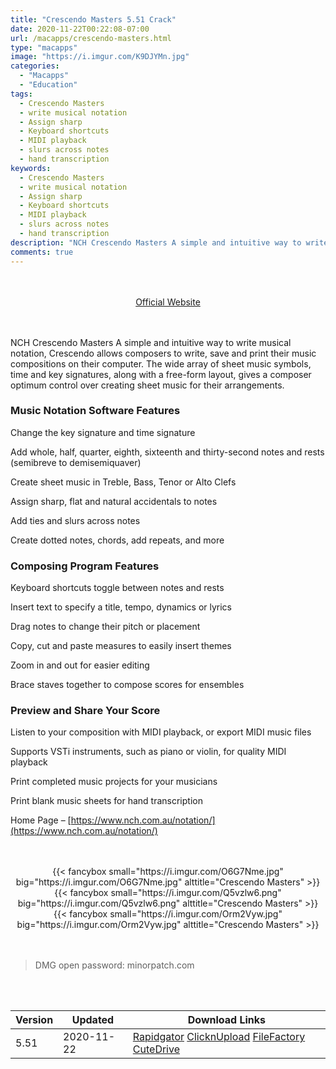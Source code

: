 ```yaml
---
title: "Crescendo Masters 5.51 Crack"
date: 2020-11-22T00:22:08-07:00
url: /macapps/crescendo-masters.html
type: "macapps"
image: "https://i.imgur.com/K9DJYMn.jpg"
categories:
  - "Macapps"
  - "Education"
tags:
  - Crescendo Masters
  - write musical notation
  - Assign sharp
  - Keyboard shortcuts
  - MIDI playback
  - slurs across notes
  - hand transcription
keywords:
  - Crescendo Masters
  - write musical notation
  - Assign sharp
  - Keyboard shortcuts
  - MIDI playback
  - slurs across notes
  - hand transcription
description: "NCH Crescendo Masters A simple and intuitive way to write musical notation, Crescendo allows composers to write, save and print their music compositions on their computer"
comments: true
---
```


<br/>
<br/>
<center>
<a href="https://www.nch.com.au/notation/" target="blank"><div class="border border-blue-500 rounded-lg transition duration-500 
    ease-in-out w-48 text-lg text-blue-500 text-center hover:bg-blue-500 hover:text-white">
  Official Website 
</div></a>
</center>
<br/>
<br/>

NCH Crescendo Masters A simple and intuitive way to write musical notation, Crescendo allows composers to write, save and print their music compositions on their computer. The wide array of sheet music symbols, time and key signatures, along with a free-form layout, gives a composer optimum control over creating sheet music for their arrangements.

### Music Notation Software Features

Change the key signature and time signature

Add whole, half, quarter, eighth, sixteenth and thirty-second notes and rests (semibreve to demisemiquaver)

Create sheet music in Treble, Bass, Tenor or Alto Clefs

Assign sharp, flat and natural accidentals to notes

Add ties and slurs across notes

Create dotted notes, chords, add repeats, and more

### Composing Program Features

Keyboard shortcuts toggle between notes and rests

Insert text to specify a title, tempo, dynamics or lyrics

Drag notes to change their pitch or placement

Copy, cut and paste measures to easily insert themes

Zoom in and out for easier editing

Brace staves together to compose scores for ensembles

### Preview and Share Your Score

Listen to your composition with MIDI playback, or export MIDI music files

Supports VSTi instruments, such as piano or violin, for quality MIDI playback

Print completed music projects for your musicians

Print blank music sheets for hand transcription



Home Page – [https://www.nch.com.au/notation/](https://www.nch.com.au/notation/)

<script async src="https://pagead2.googlesyndication.com/pagead/js/adsbygoogle.js"></script>
<ins class="adsbygoogle"
     style="display:block; text-align:center;"
     data-ad-layout="in-article"
     data-ad-format="fluid"
     data-ad-client="ca-pub-8746275014476192"
     data-ad-slot="5144997159"></ins>
<script>
     (adsbygoogle = window.adsbygoogle || []).push({});
</script>
<br/>
<br/>


<center>
<div class="w-full grid grid-cols-3 flex gap-2">
{{< fancybox small="https://i.imgur.com/O6G7Nme.jpg" big="https://i.imgur.com/O6G7Nme.jpg" alttitle="Crescendo Masters" >}}
{{< fancybox small="https://i.imgur.com/Q5vzlw6.png" big="https://i.imgur.com/Q5vzlw6.png" alttitle="Crescendo Masters" >}}
{{< fancybox small="https://i.imgur.com/Orm2Vyw.jpg" big="https://i.imgur.com/Orm2Vyw.jpg" alttitle="Crescendo Masters" >}}
</div>
</center>

<br/>
<br/>


> DMG open password: minorpatch.com

<br/>
<br/>
<div id="history_version" class="history_version">

| Version | Updated | Download Links |
| ---- | ---- | ---- |
| 5.51 | 2020-11-22 | [Rapidgator](https://ouo.io/Xe6ZxN8)   [ClicknUpload](https://ouo.io/qlYoVd)   [FileFactory](https://ouo.io/ZoVY57)   [CuteDrive](https://ouo.io/Kq7Tws) |

</div>
